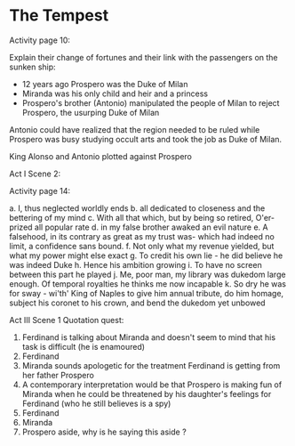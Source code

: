 
# The Tempest 

Activity page 10:

Explain their change of fortunes and their link with the passengers on the sunken ship:

* 12 years ago Prospero was the Duke of Milan
* Miranda was his only child and heir and a princess
* Prospero's brother (Antonio) manipulated the people of Milan to reject Prospero, the usurping Duke of Milan

Antonio could have realized that the region needed to be ruled while Prospero was busy studying occult arts and took the job as Duke of Milan. 

King Alonso and Antonio plotted against Prospero

Act I Scene 2:

Activity page 14:

a. I, thus neglected worldly ends
b. all dedicated to closeness and the bettering of my mind
c. With all that which, but by being so retired, O'er-prized all popular rate
d. in my false brother awaked an evil nature
e. A falsehood, in its contrary as great as my trust was- which had indeed no limit, a confidence sans bound.
f. Not only what my revenue yielded, but what my power might else exact
g. To credit his own lie - he did believe he was indeed Duke
h. Hence his ambition growing
i. To have no screen between this part he played
j. Me, poor man, my library was dukedom large enough. Of temporal royalties he thinks me now incapable
k. So dry he was for sway - wi'th' King of Naples to give him annual tribute, do him homage, subject his coronet to his crown, and bend the dukedom yet unbowed

Act III Scene 1 Quotation quest:

1. Ferdinand is talking about Miranda and doesn't seem to mind that his task is difficult (he is enamoured)
2. Ferdinand
3. Miranda sounds apologetic for the treatment Ferdinand is getting from her father Prospero
4. A contemporary interpretation would be that Prospero is making fun of Miranda when he could be threatened by his daughter's feelings for Ferdinand (who he still believes is a spy)
5. Ferdinand
6. Miranda
7. Prospero aside, why is he saying this aside ?

<!--stackedit_data:
eyJoaXN0b3J5IjpbLTIxMTA4OTY5NzcsLTg2ODg2NTk2MSwxOD
ExNjA0NTQ3LC0yMDczMzY3MTYsMTUwNjI2NjY0OCwtNTcyODE0
ODI2LC0xNjMyMDQ4ODY3LC0xNTAxNjEzMjgwLC01Njg5MDA2ND
BdfQ==
-->